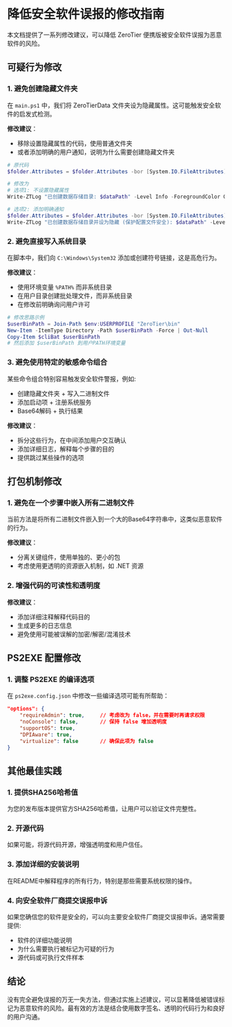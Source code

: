 # 降低安全软件误报的修改指南

本文档提供了一系列修改建议，可以降低 ZeroTier 便携版被安全软件误报为恶意软件的风险。

## 可疑行为修改

### 1. 避免创建隐藏文件夹

在 `main.ps1` 中，我们将 ZeroTierData 文件夹设为隐藏属性。这可能触发安全软件的启发式检测。

**修改建议**：
- 移除设置隐藏属性的代码，使用普通文件夹
- 或者添加明确的用户通知，说明为什么需要创建隐藏文件夹

```powershell
# 原代码
$folder.Attributes = $folder.Attributes -bor [System.IO.FileAttributes]::Hidden

# 修改为
# 选项1: 不设置隐藏属性
Write-ZTLog "已创建数据存储目录: $dataPath" -Level Info -ForegroundColor Green

# 选项2: 添加明确通知
$folder.Attributes = $folder.Attributes -bor [System.IO.FileAttributes]::Hidden
Write-ZTLog "已创建数据存储目录并设为隐藏 (保护配置文件安全): $dataPath" -Level Info -ForegroundColor Green
```

### 2. 避免直接写入系统目录

在脚本中，我们向 `C:\Windows\System32` 添加或创建符号链接，这是高危行为。

**修改建议**：
- 使用环境变量 `%PATH%` 而非系统目录
- 在用户目录创建批处理文件，而非系统目录
- 在修改前明确询问用户许可

```powershell
# 修改思路示例
$userBinPath = Join-Path $env:USERPROFILE "ZeroTier\bin"
New-Item -ItemType Directory -Path $userBinPath -Force | Out-Null
Copy-Item $cliBat $userBinPath
# 然后添加 $userBinPath 到用户PATH环境变量
```

### 3. 避免使用特定的敏感命令组合

某些命令组合特别容易触发安全软件警报，例如:
- 创建隐藏文件夹 + 写入二进制文件
- 添加启动项 + 注册系统服务
- Base64解码 + 执行结果

**修改建议**：
- 拆分这些行为，在中间添加用户交互确认
- 添加详细日志，解释每个步骤的目的
- 提供跳过某些操作的选项

## 打包机制修改

### 1. 避免在一个步骤中嵌入所有二进制文件

当前方法是将所有二进制文件嵌入到一个大的Base64字符串中，这类似恶意软件的行为。

**修改建议**：
- 分离关键组件，使用单独的、更小的包
- 考虑使用更透明的资源嵌入机制，如 .NET 资源

### 2. 增强代码的可读性和透明度

**修改建议**：
- 添加详细注释解释代码目的
- 生成更多的日志信息
- 避免使用可能被误解的加密/解密/混淆技术

## PS2EXE 配置修改

### 1. 调整 PS2EXE 的编译选项

在 `ps2exe.config.json` 中修改一些编译选项可能有所帮助：

```json
"options": {
    "requireAdmin": true,     // 考虑改为 false，并在需要时再请求权限
    "noConsole": false,       // 保持 false 增加透明度
    "supportOS": true,
    "DPIAware": true,
    "virtualize": false       // 确保此项为 false
}
```

## 其他最佳实践

### 1. 提供SHA256哈希值

为您的发布版本提供官方SHA256哈希值，让用户可以验证文件完整性。

### 2. 开源代码

如果可能，将源代码开源，增强透明度和用户信任。

### 3. 添加详细的安装说明

在README中解释程序的所有行为，特别是那些需要系统权限的操作。

### 4. 向安全软件厂商提交误报申诉

如果您确信您的软件是安全的，可以向主要安全软件厂商提交误报申诉。通常需要提供:
- 软件的详细功能说明
- 为什么需要执行被标记为可疑的行为
- 源代码或可执行文件样本

## 结论

没有完全避免误报的万无一失方法，但通过实施上述建议，可以显著降低被错误标记为恶意软件的风险。最有效的方法是结合使用数字签名、透明的代码行为和良好的用户沟通。